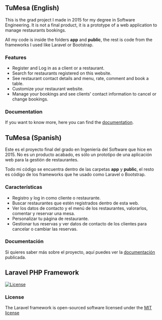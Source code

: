 ## TuMesa (English)

This is the grad project I made in 2015 for my degree in Software Engineering. 
It is not a final product, it is a prototype of a web application to manage restaurants bookings.

All my code is inside the folders **app** and **public**, the rest is code from the frameworks I used like Laravel or Bootstrap.

### Features

* Register and Log in as a client or a restaurant.
* Search for restaurants registered on this website.
* See restaurant contact details and menu, rate, comment and book a table.
* Customize your restaurant website.
* Manage your bookings and see clients' contact information to cancel or change bookings.

### Documentation

If you want to know more, here you can find the [documentation](http://oa.upm.es/39946/).


## TuMesa (Spanish)

Este es el proyecto final del grado en Ingeniería del Software que hice en 2015.
No es un producto acabado, es sólo un prototipo de una aplicación web para la gestión de restaurantes.

Todo mi código se encuentra dentro de las carpetas **app** y **public**, el resto es código de los frameworks que he usado como Laravel o Bootstrap.

### Características

* Registro y log in como cliente o restaurante.
* Buscar restaurantes que estén registrados dentro de esta web.
* Ver los datos de contacto y el menú de los restaurantes, valorarlos, comentar y reservar una mesa.
* Personalizar tu página de restaurante.
* Gestionar tus reservas y ver datos de contacto de los clientes para cancelar o cambiar las reservas.


### Documentación

Si quieres saber más sobre el proyecto, aquí puedes ver la [documentación](http://oa.upm.es/39946/) publicada.



## Laravel PHP Framework

[![License](https://poser.pugx.org/laravel/framework/license.svg)](https://packagist.org/packages/laravel/framework)

### License

The Laravel framework is open-sourced software licensed under the [MIT license](http://opensource.org/licenses/MIT)
